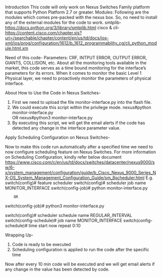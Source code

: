 Introduction
This code will only work on Nexus Switches Family platform that supports Python Platform 2.7 or greater.
Modules:
Following are the modules which comes pre-packed with the nexus box. So, no need to install any of the external modules for the code to work.
smtplib- https://docs.python.org/3/library/smtplib.html
cisco & cli- 
https://content.cisco.com/chapter.sjs?uri=/searchable/chapter/content/en/us/td/docs/ios-xml/ios/prog/configuration/1612/b_1612_programmability_cg/cli_python_module.html.xm

Need of this code-
Parameters: CRF, INTPUT ERROR, OUTPUT ERROR, GIANTS, COLLISION, etc.
About all the monitoring tools available in the market, this code serves as a time bound monitoring for the interface’s parameters for its errors.
When it comes to monitor the basic Level 1 Physical layer, we need to proactively monitor the parameters of physical interface. 

About How to Use the Code in Nexus Switches-

1. First we need to upload the file monitor-interface.py into the flash file.
2. We could execute this script within the privilege mode.
	nexus#python monitor-interface.py  
			OR
	nexus#python3 monitor-interface.py  
3. By executing this script, we will get the email alerts if the code has detected any change in the interface parameter value.




Apply Scheduling Configuration on Nexus Switches-

Now to make this code run automatically after a specified time we need to now configure scheduling feature on Nexus Switches.
For more information on Scheduling Configuration, kindly refer below document
https://www.cisco.com/c/en/us/td/docs/switches/datacenter/nexus9000/sw/6-x/system_management/configuration/guide/b_Cisco_Nexus_9000_Series_NX-OS_System_Management_Configuration_Guide/sm_8scheduler.html
E.g.
switch(config)# feature scheduler
switch(config)# scheduler job name MONITOR_INTERFACE
switch(config-job)# python monitor-interface.py

		OR

switch(config-job)# python3 monitor-interface.py

switch(config)# scheduler schedule name REGULAR_INTERVAL
switch(config-schedule)# job name MONITOR_INTERFACE
switch(config-schedule)# time start now repeat 0:10




Wrapping Up-
1.	Code is ready to be executed
2.	Scheduling configuration is applied to run the code after the specific time


Now after every 10 min code will be executed and we will get email alerts if any change in the value has been detected by code.

 

